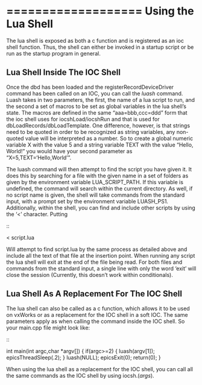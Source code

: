 ===================
Using the Lua Shell
===================

The lua shell is exposed as both a c function and is registered as an
ioc shell function. Thus, the shell can either be invoked in a startup
script or be run as the startup program in general.

Lua Shell Inside The IOC Shell
------------------------------

Once the dbd has been loaded and the registerRecordDeviceDriver command
has been called on an IOC, you can call the *luash* command. Luash takes
in two parameters, the first, the name of a lua script to run, and the
second a set of macros to be set as global variables in the lua shell’s
state. The macros are defined in the same “aaa=bbb,ccc=ddd” form that
the ioc shell uses for iocshLoad/iocshRun and that is used for
dbLoadRecords/dbLoadTemplate. One difference, however, is that strings
need to be quoted in order to be recognized as string variables, any
non-quoted value will be interpreted as a number. So to create a global
numeric variable X with the value 5 and a string variable TEXT with the
value “Hello, World!” you would have your second parameter as
“X=5,TEXT=‘Hello,World’”.

The luash command will then attempt to find the script you have given
it. It does this by searching for a file with the given name in a set of
folders as given by the environment variable LUA_SCRIPT_PATH. If this
variable is undefined, the command will search within the current
directory. As well, if no script name is given, the shell will take
commands from the standard input, with a prompt set by the environment
variable LUASH_PS1. Additionally, within the shell, you can find and
include other scripts by using the ‘<’ character. Putting

::

   < script.lua

Will attempt to find script.lua by the same process as detailed above
and include all the text of that file at the insertion point. When
running any script the lua shell will exit at the end of the file being
read. For both files and commands from the standard input, a single line
with only the word ‘exit’ will close the session (Currently, this
doesn’t work within conditionals).

Lua Shell As A Replacement For The IOC Shell
--------------------------------------------

The lua shell can also be called as a c function, which allows it to be
used on vxWorks or as a replacement for the IOC shell in a soft IOC. The
same parameters apply as when calling the command inside the IOC shell.
So your main.cpp file might look like:

::

   int main(int argc,char *argv[])
   {
       if(argc>=2) {
           luash(argv[1]);
           epicsThreadSleep(.2);
       }
       luash(NULL);
       epicsExit(0);
       return(0);
   }

When using the lua shell as a replacement for the IOC shell, you can
call all the same commands as the IOC shell by using iocsh.(*args*).
